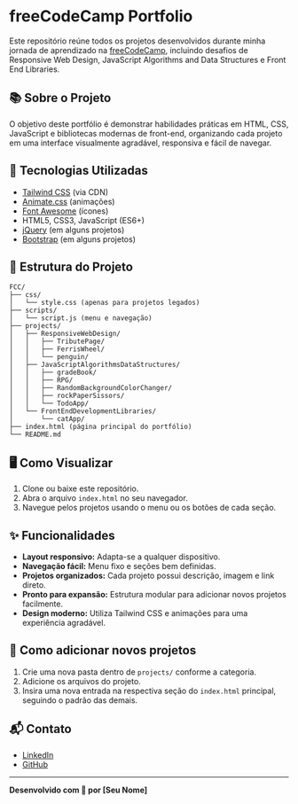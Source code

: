 # freeCodeCamp Portfolio

Este repositório reúne todos os projetos desenvolvidos durante minha jornada de aprendizado na [freeCodeCamp](https://www.freecodecamp.org/), incluindo desafios de Responsive Web Design, JavaScript Algorithms and Data Structures e Front End Libraries.

## 📚 Sobre o Projeto

O objetivo deste portfólio é demonstrar habilidades práticas em HTML, CSS, JavaScript e bibliotecas modernas de front-end, organizando cada projeto em uma interface visualmente agradável, responsiva e fácil de navegar.

## 🚀 Tecnologias Utilizadas

- [Tailwind CSS](https://tailwindcss.com/) (via CDN)
- [Animate.css](https://animate.style/) (animações)
- [Font Awesome](https://fontawesome.com/) (ícones)
- HTML5, CSS3, JavaScript (ES6+)
- [jQuery](https://jquery.com/) (em alguns projetos)
- [Bootstrap](https://getbootstrap.com/) (em alguns projetos)

## 📂 Estrutura do Projeto

```
FCC/
├── css/
│   └── style.css (apenas para projetos legados)
├── scripts/
│   └── script.js (menu e navegação)
├── projects/
│   ├── ResponsiveWebDesign/
│   │   ├── TributePage/
│   │   ├── FerrisWheel/
│   │   └── penguin/
│   ├── JavaScriptAlgorithmsDataStructures/
│   │   ├── gradeBook/
│   │   ├── RPG/
│   │   ├── RandomBackgroundColorChanger/
│   │   ├── rockPaperSissors/
│   │   └── TodoApp/
│   └── FrontEndDevelopmentLibraries/
│       └── catApp/
├── index.html (página principal do portfólio)
└── README.md
```

## 🖥️ Como Visualizar

1. Clone ou baixe este repositório.
2. Abra o arquivo `index.html` no seu navegador.
3. Navegue pelos projetos usando o menu ou os botões de cada seção.

## ✨ Funcionalidades

- **Layout responsivo:** Adapta-se a qualquer dispositivo.
- **Navegação fácil:** Menu fixo e seções bem definidas.
- **Projetos organizados:** Cada projeto possui descrição, imagem e link direto.
- **Pronto para expansão:** Estrutura modular para adicionar novos projetos facilmente.
- **Design moderno:** Utiliza Tailwind CSS e animações para uma experiência agradável.

## 📝 Como adicionar novos projetos

1. Crie uma nova pasta dentro de `projects/` conforme a categoria.
2. Adicione os arquivos do projeto.
3. Insira uma nova entrada na respectiva seção do `index.html` principal, seguindo o padrão das demais.

## 📬 Contato

- [LinkedIn](https://www.linkedin.com/in/seu-linkedin)
- [GitHub](https://github.com/theeddu)

---

**Desenvolvido com 💙 por [Seu Nome]**
